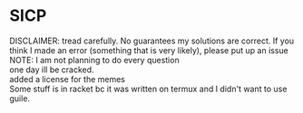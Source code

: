 # SICP
DISCLAIMER: tread carefully. No guarantees my solutions are correct. If you think I made an error (something that is very likely), please put up an issue
NOTE: I am not planning to do every question  
one day ill be cracked.  
added a license for the memes  
Some stuff is in racket bc it was written on termux and I didn't want to use guile.  
